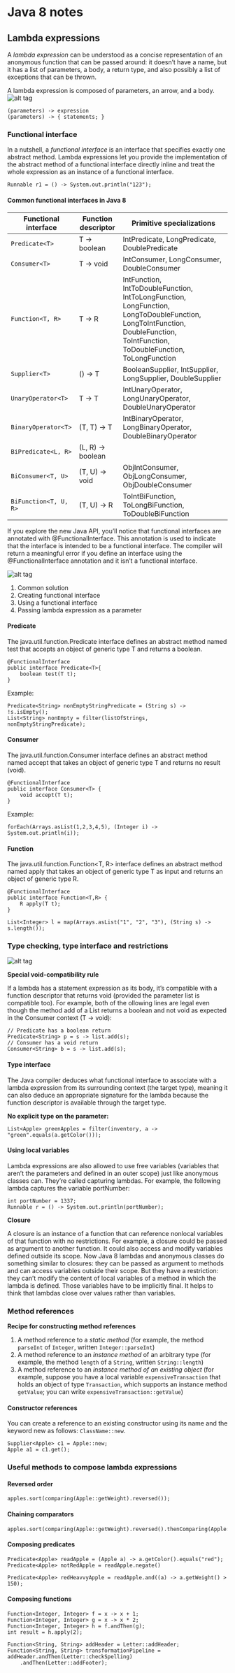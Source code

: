 # Java 8 notes

## Lambda expressions

A _lambda expression_ can be understood as a concise representation of an anonymous function that can be passed around: it doesn’t have a name, but it has a list of parameters, a body, a return type, and also possibly a list of exceptions that can be thrown.

A lambda expression is composed of parameters, an arrow, and a body.
![alt tag](readmeImgs/lambda.png)

```
(parameters) -> expression
(parameters) -> { statements; }
```

### Functional interface

In a nutshell, a _functional interface_ is an interface that specifies exactly one abstract method.
Lambda expressions let you provide the implementation of the abstract method of a functional interface directly inline and treat the whole expression as an instance of a functional interface.
```
Runnable r1 = () -> System.out.println("123");
```

#### Common functional interfaces in Java 8

| Functional interface    | Function descriptor | Primitive specializations                                                                                                                                                   |
|-------------------------|---------------------|-----------------------------------------------------------------------------------------------------------------------------------------------------------------------------|
| `Predicate<T>`            | T -> boolean        | IntPredicate, LongPredicate, DoublePredicate                                                                                                                                |
| `Consumer<T>`             | T -> void           | IntConsumer, LongConsumer, DoubleConsumer                                                                                                                                   |
| `Function<T, R>`          | T -> R              | IntFunction, IntToDoubleFunction, IntToLongFunction, LongFunction, LongToDoubleFunction, LongToIntFunction, DoubleFunction, ToIntFunction, ToDoubleFunction, ToLongFunction |
| `Supplier<T>`             | () -> T             | BooleanSupplier, IntSupplier, LongSupplier, DoubleSupplier                                                                                                                  |
| `UnaryOperator<T>`        | T -> T              | IntUnaryOperator, LongUnaryOperator, DoubleUnaryOperator                                                                                                                    |
| `BinaryOperator<T>`       | (T, T) -> T         | IntBinaryOperator, LongBinaryOperator, DoubleBinaryOperator                                                                                                                 |
| `BiPredicate<L, R>`       | (L, R) -> boolean   |                                                                                                                                                                             |
| `BiConsumer<T, U>`        | (T, U) -> void      | ObjIntConsumer, ObjLongConsumer, ObjDoubleConsumer                                                                                                                          |
| `BiFunction<T, U, R>`     | (T, U) -> R         | ToIntBiFunction, ToLongBiFunction, ToDoubleBiFunction                                                                                                                       |

If you explore the new Java API, you’ll notice that functional interfaces are annotated with @FunctionalInterface. This annotation is used to indicate that the interface is intended to be a functional interface. The compiler will return a meaningful error if you define an interface using the @FunctionalInterface annotation and it isn’t a functional interface.

![alt tag](readmeImgs/fourSteps.png)

1. Common solution
2. Creating functional interface
3. Using a functional interface
4. Passing lambda expression as a parameter

#### Predicate

The java.util.function.Predicate<T> interface defines an abstract method named test that accepts an object of generic type T and returns a boolean.
```
@FunctionalInterface
public interface Predicate<T>{
    boolean test(T t);
}
```

Example:
```
Predicate<String> nonEmptyStringPredicate = (String s) -> !s.isEmpty();
List<String> nonEmpty = filter(listOfStrings, nonEmptyStringPredicate);
```

#### Consumer

The java.util.function.Consumer<T> interface defines an abstract method named accept that takes an object of generic type T and returns no result (void).

```
@FunctionalInterface
public interface Consumer<T> {
    void accept(T t);
}
```

Example:
```
forEach(Arrays.asList(1,2,3,4,5), (Integer i) -> System.out.println(i));
```

#### Function

The java.util.function.Function<T, R> interface defines an abstract method named apply that takes an object of generic type T as input and returns an object of generic type R.

```
@FunctionalInterface
public interface Function<T,R> {
    R apply(T t);
}
```

```
List<Integer> l = map(Arrays.asList("1", "2", "3"), (String s) -> s.length());
```

### Type checking, type interface and restrictions

![alt tag](readmeImgs/typeChecking.png)

**Special void-compatibility rule**

If a lambda has a statement expression as its body, it’s compatible with a function descriptor that returns void (provided the parameter list is compatible too). For example, both of the ollowing lines are legal even though the method add of a List returns a boolean and not void as expected in the Consumer context (T -> void):
```
// Predicate has a boolean return
Predicate<String> p = s -> list.add(s);
// Consumer has a void return
Consumer<String> b = s -> list.add(s);
```

#### Type interface

The Java compiler deduces what functional interface to associate with a lambda expression from its surrounding context (the target type), meaning it can also deduce an appropriate signature for the lambda because the function descriptor is available through the target type.

**No explicit type on the parameter:**
```
List<Apple> greenApples = filter(inventory, a -> "green".equals(a.getColor()));
```

#### Using local variables

Lambda expressions are also allowed to use free variables (variables that aren’t the parameters and defined in an outer scope) just like anonymous classes can. They’re called capturing lambdas. For example, the following lambda captures the variable portNumber:
```
int portNumber = 1337;
Runnable r = () -> System.out.println(portNumber);
```

**Closure**

A closure is an instance of a function that can reference nonlocal variables of that function with no restrictions. For example, a closure could be passed as argument to another function. It could also access and modify variables defined outside its scope. Now Java 8 lambdas and anonymous classes do something similar to closures: they can be passed as argument to methods and can access variables outside their scope. But they have a restriction: they can’t modify the content of local variables of a method in which the lambda is defined. Those variables have to be implicitly final. It helps to think that lambdas close over values rather than variables.

### Method references

**Recipe for constructing method references**

1. A method reference to a _static method_ (for example, the method `parseInt` of `Integer`, written `Integer::parseInt`)
2. A method reference to an _instance method_ of an arbitrary type (for example, the method `length` of a `String`, written `String::length`)
3. A method reference to an _instance method of an existing object_ (for example, suppose you have a local variable `expensiveTransaction` that holds an object of type `Transaction`, which supports an instance method `getValue`; you can write `expensiveTransaction::getValue`)

#### Constructor references

You can create a reference to an existing constructor using its name and the keyword new as follows: `ClassName::new`.
```
Supplier<Apple> c1 = Apple::new;
Apple a1 = c1.get();
```

### Useful methods to compose lambda expressions

#### Reversed order

```
apples.sort(comparing(Apple::getWeight).reversed());
```

#### Chaining comparators

```
apples.sort(comparing(Apple::getWeight).reversed().thenComparing(Apple::getColor));
```

#### Composing predicates

```
Predicate<Apple> readApple = (Apple a) -> a.getColor().equals("red");
Predicate<Apple> notRedApple = readApple.negate()
```

```
Predicate<Apple> redHeavvyApple = readApple.and((a) -> a.getWeight() > 150);
```

#### Composing functions

```
Function<Integer, Integer> f = x -> x + 1;
Function<Integer, Integer> g = x -> x * 2;
Function<Integer, Integer> h = f.andThen(g);
int result = h.apply(2);
```

```
Function<String, String> addHeader = Letter::addHeader;
Function<String, String> transformationPipeline = addHeader.andThen(Letter::checkSpelling)
    .andThen(Letter::addFooter);
```